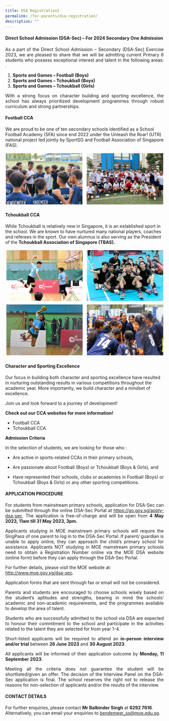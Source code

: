 ```yaml
---
title: DSA Registration2
permalink: /for-parents/dsa-registration/
description: ""
---
```

#### Direct School Admission (DSA-Sec) – For 2024 Secondary One Admission

<p style="text-align:justify">As a part of the Direct School Admission – Secondary (DSA-Sec) Exercise 2023, we are pleased to share that we will be admitting current Primary 6 students who possess exceptional interest and talent in the following areas: .</p>

1.	**Sports and Games – Football (Boys)**
2.	**Sports and Games – Tchoukball (Boys)**
3.	**Sports and Games – Tchoukball (Girls)** 

<p style="text-align:justify">With a strong focus on character building and sporting excellence, the school has always prioritized development programmes through robust curriculum and strong partnerships. </p>


#### Football CCA 

We are proud to be one of ten secondary schools identified as a School Football Academy (SFA) since end 2022 under the Unleash the Roar! (UTR) national project led jointly by SportSG and Football Association of Singapore (FAS). 

![](/images/Usefullinks/dsa-football.jpg)


#### Tchoukball CCA 

While Tchoukball is relatively new in Singapore, it is an established sport in the school. We are known to have nurtured many national players, coaches and referees in the sport. Our own alumnus is also serving as the President of the <b>Tchoukball Association of Singapore (TBAS). </b>

![](/images/Usefullinks/dsa-tchoukball.jpg)


#### Character and Sporting Excellence 

Our focus in building both character and sporting excellence have resulted in nurturing outstanding results in various competitions throughout the academic year.  More importantly, we build character and a mindset of excellence. 

Join us and look forward to a journey of development!  

**Check out our CCA websites for more information!** 
<br>
* Football CCA 
* Tchoukball CCA 

<!--
<p style="text-align:justify">Bendemeer Secondary School has strong and consistent programmes in Football (Boys) and Tchoukball, resulting in good outcomes at the annual National School Games for Football and the Inter School Championships for Tchoukball. Both CCAs seek to develop young athletes holistically through structured training programs.</p>

<p style="text-align:justify">Students who are admitted to our school via the DSA-Sec scheme can look forward to training sessions led by experienced teachers with the assistance of highly qualified coaches. This is a close partnership with <b>Football Association of Singapore (FAS)</b>, and <b>Tchoukball Association of Singapore</b>.</p>

<p style="text-align:justify">Besides skills acquisition and physical development through the structured training programs, students will also benefit from the emphasis on character development by the teachers and coaches during the training sessions.</p>

<p style="text-align:justify">Students from the Football (Boys) and Tchoukball CCA groups are also exposed to many competitions throughout the calendar year so that they can put into practice what they have learnt during the training sessions. They will learn to exhibit positive character traits through sporting excellence in a competitive setting.</p>

-->

**Admission Criteria**

<p style="text-align:justify">In the selection of students, we are looking for those who :</p>

* <p style="text-align:justify">Are active in sports-related CCAs in their primary schools,</p>
* <p style="text-align:justify">Are passionate about Football (Boys) or Tchoukball (Boys &amp; Girls), and</p>
* <p style="text-align:justify">Have represented their schools, clubs or academies in Football (Boys) or Tchoukball (Boys &amp; Girls) or any other sporting competitions.</p>

#### APPLICATION PROCEDURE

<p style="text-align:justify">For students from mainstream primary schools, application for DSA-Sec can be submitted through the online DSA-Sec Portal at <a href="https://go.gov.sg/apply-dsa-sec">https://go.gov.sg/apply-dsa-sec</a>. The application is free-of-charge and will be open from <b>4 May 2023, 11am till 31 May 2023, 3pm.</b></p>

<p style="text-align:justify">Applicants studying in MOE mainstream primary schools will require the SingPass of one parent to log in to the DSA-Sec Portal. If parent/ guardian is unable to apply online, they can approach the child’s primary school for assistance. Applicants NOT studying in MOE mainstream primary schools need to obtain a Registration Number online via the MOE DSA website (online form) before they can apply through the DSA-Sec Portal.</p>


For further details, please visit the MOE website at: <a href="https://www.moe.gov.sg/dsa-sec">http://www.moe.gov.sg/dsa-sec</a>.
<p></p>

<p style="text-align:justify">Application forms that are sent through fax or email will not be considered.</p>

<p style="text-align:justify">Parents and students are encouraged to choose schools wisely based on the student’s aptitudes and strengths, bearing in mind the schools’ academic and non-academic requirements, and the programmes available to develop the area of talent.</p>

<p style="text-align:justify">Students who are successfully admitted to the school via DSA are expected to honour their commitment to the school and participate in the activities related to the talent they are selected for from year 1-4.</p>

<p style="text-align:justify">Short-listed applicants will be required to attend an <b>in-person interview and/or trial</b> between  <b>26 June 2023</b> and <b>30 August 2023</b>.</p>

<p style="text-align:justify">All applicants will be informed of their application outcome by <b>Monday, 11 September 2023</b>.</p>

<p style="text-align:justify">Meeting all the criteria does not guarantee the student will be shortlisted/given an offer. The decision of the Interview Panel on the DSA-Sec application is final.  The school reserves the right not to release the reasons for non-selection of applicants and/or the results of the interview.</p>

#### CONTACT DETAILS

For further enquiries, please contact **Mr Balbinder Singh** at **6292 7616**. Alternatively, you can email your enquiries to bendemeer_ss@moe.edu.sg.

<!-- (code doesn't seem to work)
<p style="text-align:justify">For further enquiries, please contact <b>Mr Lee Chen Siang</b> at <b>6292 7616</b>. Alternatively, you can email your enquiries to <a href="mailto:bendemeer_ss@moe.edu.sg">bendemeer_ss@moe.edu.sg</a>.</p>
-->